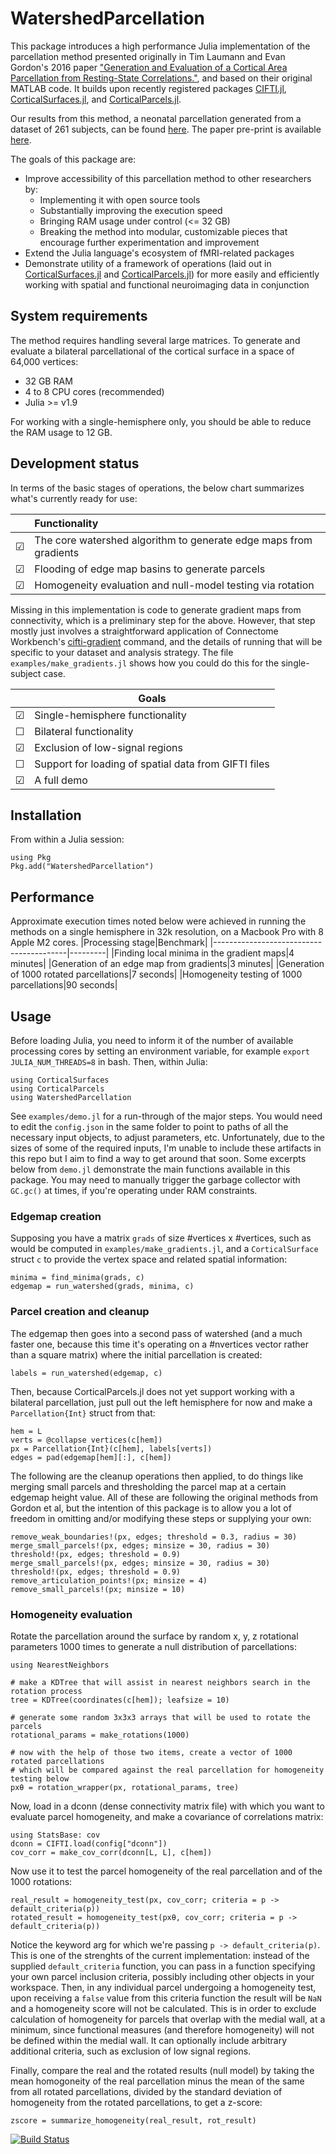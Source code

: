 # WatershedParcellation
This package introduces a high performance Julia implementation of the parcellation method presented originally in Tim Laumann and Evan Gordon's 2016 paper ["Generation and Evaluation of a Cortical Area Parcellation from Resting-State Correlations."](https://pubmed.ncbi.nlm.nih.gov/25316338/), and based on their original MATLAB code. It builds upon recently registered packages [CIFTI.jl](https://github.com/myersm0/CIFTI.jl), [CorticalSurfaces.jl](https://github.com/myersm0/CorticalSurfaces.jl), and [CorticalParcels.jl](https://github.com/myersm0/CorticalParcels.jl).

Our results from this method, a neonatal parcellation generated from a dataset of 261 subjects, can be found [here](https://github.com/myersm0/Myers-Labonte_parcellation). The paper pre-print is available [here](https://www.biorxiv.org/content/10.1101/2023.11.10.566629v1).

The goals of this package are:

- Improve accessibility of this parcellation method to other researchers by:
	- Implementing it with open source tools
	- Substantially improving the execution speed
	- Bringing RAM usage under control (<= 32 GB)
	- Breaking the method into modular, customizable pieces that encourage further experimentation and improvement
- Extend the Julia language's ecosystem of fMRI-related packages
- Demonstrate utility of a framework of operations (laid out in [CorticalSurfaces.jl](https://github.com/myersm0/CorticalSurfaces.jl) and [CorticalParcels.jl](https://github.com/myersm0/CorticalParcels.jl)) for more easily and efficiently working with spatial and functional neuroimaging data in conjunction

## System requirements
The method requires handling several large matrices. To generate and evaluate a bilateral parcellational of the cortical surface in a space of 64,000 vertices:
- 32 GB RAM
- 4 to 8 CPU cores (recommended)
- Julia >= v1.9

For working with a single-hemisphere only, you should be able to reduce the RAM usage to 12 GB.

## Development status
In terms of the basic stages of operations, the below chart summarizes what's currently ready for use:

| |Functionality|
|-|:----------------------------------------------------------------|
|☑|The core watershed algorithm to generate edge maps from gradients|
|☑|Flooding of edge map basins to generate parcels|
|☑|Homogeneity evaluation and null-model testing via rotation|

Missing in this implementation is code to generate gradient maps from connectivity, which is a preliminary step for the above. However, that step mostly just involves a straightforward application of Connectome Workbench's [cifti-gradient](https://humanconnectome.org/software/workbench-command/-cifti-gradient) command, and the details of running that will be specific to your dataset and analysis strategy. The file `examples/make_gradients.jl` shows how you could do this for the single-subject case.

| |Goals|
|-|----------------------------------------------------|
|☑|Single-hemisphere functionality|
|☐|Bilateral functionality|
|☑|Exclusion of low-signal regions|
|☐|Support for loading of spatial data from GIFTI files|
|☑|A full demo|

## Installation
From within a Julia session:
```
using Pkg
Pkg.add("WatershedParcellation")
```

## Performance
Approximate execution times noted below were achieved in running the methods on a single hemisphere in 32k resolution, on a Macbook Pro with 8 Apple M2 cores.
|Processing stage|Benchmark|
|-----------------------------------------|---------|
|Finding local minima in the gradient maps|4 minutes|
|Generation of an edge map from gradients|3 minutes|
|Generation of 1000 rotated parcellations|7 seconds|
|Homogeneity testing of 1000 parcellations|90 seconds|

## Usage
Before loading Julia, you need to inform it of the number of available processing cores by setting an environment variable, for example `export JULIA_NUM_THREADS=8` in bash. Then, within Julia:
```
using CorticalSurfaces
using CorticalParcels
using WatershedParcellation
```

See `examples/demo.jl` for a run-through of the major steps. You would need to edit the `config.json` in the same folder to point to paths of all the necessary input objects, to adjust parameters, etc. Unfortunately, due to the sizes of some of the required inputs, I'm unable to include these artifacts in this repo but I aim to find a way to get around that soon. Some excerpts below from `demo.jl` demonstrate the main functions available in this package. You may need to manually trigger the garbage collector with `GC.gc()` at times, if you're operating under RAM constraints.

### Edgemap creation
Supposing you have a matrix `grads` of size #vertices x #vertices, such as would be computed in `examples/make_gradients.jl`, and a `CorticalSurface` struct `c` to provide the vertex space and related spatial information:
```
minima = find_minima(grads, c)
edgemap = run_watershed(grads, minima, c)
```

### Parcel creation and cleanup
The edgemap then goes into a second pass of watershed (and a much faster one, because this time it's operating on a #nvertices vector rather than a square matrix) where the initial parcellation is created:
```
labels = run_watershed(edgemap, c)
```

Then, because CorticalParcels.jl does not yet support working with a bilateral parcellation, just pull out the left hemisphere for now and make a `Parcellation{Int}` struct from that:
```
hem = L
verts = @collapse vertices(c[hem])
px = Parcellation{Int}(c[hem], labels[verts])
edges = pad(edgemap[hem][:], c[hem])
```

The following are the cleanup operations then applied, to do things like merging small parcels and thresholding the parcel map at a certain edgemap height value. All of these are following the original methods from Gordon et al, but the intention of this package is to allow you a lot of freedom in omitting and/or modifying these steps or supplying your own:
```
remove_weak_boundaries!(px, edges; threshold = 0.3, radius = 30)
merge_small_parcels!(px, edges; minsize = 30, radius = 30)
threshold!(px, edges; threshold = 0.9)
merge_small_parcels!(px, edges; minsize = 30, radius = 30)
threshold!(px, edges; threshold = 0.9)
remove_articulation_points!(px; minsize = 4)
remove_small_parcels!(px; minsize = 10)
```

### Homogeneity evaluation
Rotate the parcellation around the surface by random x, y, z rotational parameters 1000 times to generate a null distribution of parcellations:
```
using NearestNeighbors

# make a KDTree that will assist in nearest neighbors search in the rotation process
tree = KDTree(coordinates(c[hem]); leafsize = 10)

# generate some random 3x3x3 arrays that will be used to rotate the parcels
rotational_params = make_rotations(1000)

# now with the help of those two items, create a vector of 1000 rotated parcellations
# which will be compared against the real parcellation for homogeneity testing below
pxθ = rotation_wrapper(px, rotational_params, tree)
```

Now, load in a dconn (dense connectivity matrix file) with which you want to evaluate parcel homogeneity, and make a covariance of correlations matrix:
```
using StatsBase: cov
dconn = CIFTI.load(config["dconn"])
cov_corr = make_cov_corr(dconn[L, L], c[hem])
```

Now use it to test the parcel homogeneity of the real parcellation and of the 1000 rotations:
```
real_result = homogeneity_test(px, cov_corr; criteria = p -> default_criteria(p))
rotated_result = homogeneity_test(pxθ, cov_corr; criteria = p -> default_criteria(p))
```

Notice the keyword arg for which we're passing `p -> default_criteria(p)`. This is one of the strenghts of the current implementation: instead of the supplied `default_criteria` function, you can pass in a function specifying your own parcel inclusion criteria, possibly including other objects in your workspace. Then, in any individual parcel undergoing a homogeneity test, upon receiving a `false` value from this criteria function the result will be `NaN` and a homogeneity score will not be calculated. This is in order to exclude calculation of homogeneity for parcels that overlap with the medial wall, at a minimum, since functional measures (and therefore homogeneity) will not be defined within the medial wall. It can optionally include arbitrary additional criteria, such as exclusion of low signal regions.

Finally, compare the real and the rotated results (null model) by taking the mean homogoneity of the real parcellation minus the mean of the same from all rotated parcellations, divided by the standard deviation of homogeneity from the rotated parcellations, to get a z-score:
```
zscore = summarize_homogeneity(real_result, rot_result)
```


[![Build Status](https://github.com/myersm0/WatershedParcellation.jl/actions/workflows/CI.yml/badge.svg?branch=main)](https://github.com/myersm0/WatershedParcellation.jl/actions/workflows/CI.yml?query=branch%3Amain)

